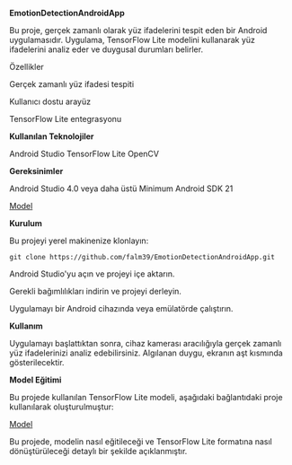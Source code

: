 **EmotionDetectionAndroidApp**

Bu proje, gerçek zamanlı olarak yüz ifadelerini tespit eden bir Android uygulamasıdır. Uygulama, TensorFlow Lite modelini kullanarak yüz ifadelerini analiz eder ve duygusal durumları belirler.

Özellikler

Gerçek zamanlı yüz ifadesi tespiti

Kullanıcı dostu arayüz

TensorFlow Lite entegrasyonu

**Kullanılan Teknolojiler**

Android Studio
TensorFlow Lite
OpenCV

**Gereksinimler**

Android Studio 4.0 veya daha üstü
Minimum Android SDK 21

[Model ](https://github.com/falm39/Traintflitemodel/blob/7007c26a26ef6d4d8b246a75237db9d3be49f505/train.py)

**Kurulum**

Bu projeyi yerel makinenize klonlayın:

```
git clone https://github.com/falm39/EmotionDetectionAndroidApp.git
```
Android Studio'yu açın ve projeyi içe aktarın.

Gerekli bağımlılıkları indirin ve projeyi derleyin.

Uygulamayı bir Android cihazında veya emülatörde çalıştırın.

**Kullanım**

Uygulamayı başlattıktan sonra, cihaz kamerası aracılığıyla gerçek zamanlı yüz ifadelerinizi analiz edebilirsiniz.
Algılanan duygu, ekranın aşt kısmında gösterilecektir.

**Model Eğitimi**

Bu projede kullanılan TensorFlow Lite modeli, aşağıdaki bağlantıdaki proje kullanılarak oluşturulmuştur:

[Model ](https://github.com/falm39/Traintflitemodel/blob/7007c26a26ef6d4d8b246a75237db9d3be49f505/train.py)

Bu projede, modelin nasıl eğitileceği ve TensorFlow Lite formatına nasıl dönüştürüleceği detaylı bir şekilde açıklanmıştır.
